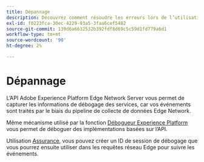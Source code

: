 ```yaml
---
title: Dépannage
description: Découvrez comment résoudre les erreurs lors de l’utilisation de l’API Edge Network Server.
exl-id: f0223fca-30ec-4229-93a5-3faa6cef5482
source-git-commit: 139d6a6632532b392fdf8d69c5c59d1fd779a6d1
workflow-type: tm+mt
source-wordcount: '90'
ht-degree: 2%

---
```


# Dépannage

L’API Adobe Experience Platform Edge Network Server vous permet de capturer les informations de débogage des services, car vos événements sont traités par le biais du pipeline de collecte de données Edge Network.

Même mécanisme utilisé par la fonction [Débogueur Experience Platform](https://experienceleague.adobe.com/docs/debugger-learn/tutorials/experience-platform-debugger/introduction-to-the-experience-platform-debugger.html?lang=en) vous permet de déboguer des implémentations basées sur l’API.

Utilisation [Assurance](../assurance/home.md), vous pouvez créer un ID de session de débogage que vous pourrez ensuite utiliser dans les requêtes réseau Edge pour suivre les événements.
